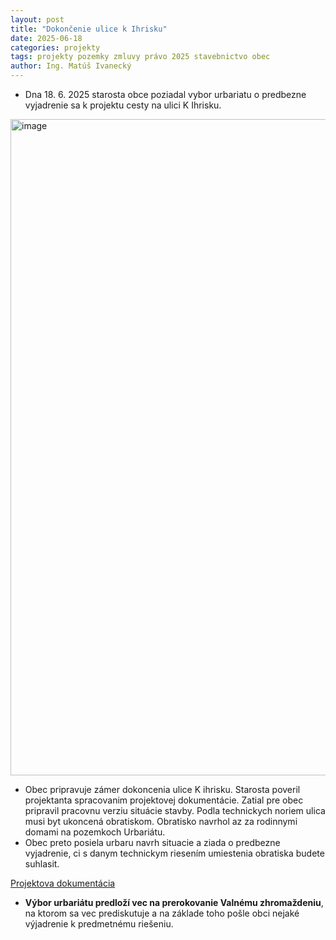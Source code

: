 ```yaml
---
layout: post
title: "Dokončenie ulice k Ihrisku"
date: 2025-06-18
categories: projekty
tags: projekty pozemky zmluvy právo 2025 stavebnictvo obec
author: Ing. Matúš Ivanecký
---
```


- Dna 18. 6. 2025 starosta obce poziadal vybor urbariatu o predbezne vyjadrenie sa k projektu cesty na ulici K Ihrisku.

<img width="1049" height="1050" alt="image" src="https://github.com/user-attachments/assets/8d3bb19c-792b-4fed-a10f-7ad5d3c85356" />


- Obec pripravuje zámer dokoncenia ulice K ihrisku.  Starosta poveril projektanta spracovanim projektovej dokumentácie. Zatial pre obec pripravil pracovnu verziu situácie stavby. Podla technickych noriem ulica musi byt ukoncená obratiskom. Obratisko navrhol az za rodinnymi domami na pozemkoch Urbariátu. 
- Obec preto posiela urbaru navrh situacie a ziada o predbezne vyjadrenie, ci s danym technickym riesením umiestenia obratiska budete suhlasit.

[Projektova dokumentácia](https://drive.google.com/file/d/1HtxSQF--jo5vx1Kakjkulav2DrHkolLU/view?usp=drive_link)


- **Výbor urbariátu predloží vec na prerokovanie Valnému zhromaždeniu**, na ktorom sa vec prediskutuje a na základe toho pošle obci nejaké výjadrenie k predmetnému riešeniu.
